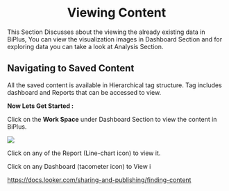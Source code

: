 


<center><h1>Viewing Content</h1></center>

This Section Discusses about the viewing the already existing data in BiPlus, You can view the visualization images in Dashboard Section and for exploring data you can take a look at Analysis Section.

## Navigating to Saved Content 

All the saved content is available in Hierarchical tag structure. Tag includes dashboard and Reports that can be accessed to view.

**Now Lets Get Started :**

Click on the **Work Space** under Dashboard Section to view the content in BiPlus.

![
](https://raw.githubusercontent.com/sv18042016/fp1/980dfc884f8704e935002d0a97ed903510de517e/images/view_list.png)

Click on any of the Report (Line-chart icon) to view it.

Click on any Dashboard (tacometer icon) to View i





https://docs.looker.com/sharing-and-publishing/finding-content
<!--stackedit_data:
eyJoaXN0b3J5IjpbNTg1NjMyNjIzLDEwMDY4ODA4NjYsMTI4ND
U3NDQ1NywyMDAxMTYyOTc4LC0xMTAxMDg4OTcyLDE1NzM5NDU1
NzBdfQ==
-->
